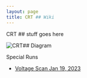 ```yaml
---
layout: page
title: CRT ## Wiki
---
```



CRT ## stuff goes here

![CRT## Diagram](https://user-images.githubusercontent.com/29582622/213575569-7c85d66e-a29c-4864-bf36-594adc6b7af7.png)

Special Runs
-   [Voltage Scan Jan 19, 2023](https://sbnsoftware.github.io/sbndcode_wiki/CRT/DataSharps/Vscan.md)
